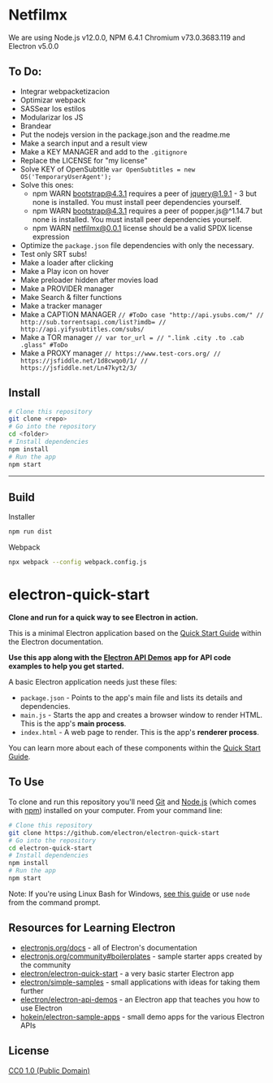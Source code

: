 # Netfilmx

We are using Node.js v12.0.0, NPM 6.4.1 Chromium v73.0.3683.119 and Electron v5.0.0

## To Do:

- Integrar webpacketizacion
- Optimizar webpack
- SASSear los estilos
- Modularizar los JS
- Brandear
- Put the nodejs version in the package.json and the readme.me
- Make a search input and a result view
- Make a KEY MANAGER and add to the `.gitignore`
- Replace the LICENSE for "my license"
- Solve KEY of OpenSubtitle `var OpenSubtitles = new OS('TemporaryUserAgent');`
- Solve this ones:
    - npm WARN bootstrap@4.3.1 requires a peer of jquery@1.9.1 - 3 but none is installed. You must install peer  dependencies yourself.       
    - npm WARN bootstrap@4.3.1 requires a peer of popper.js@^1.14.7 but none is installed. You must install peer dependencies yourself.      
    - npm WARN netfilmx@0.0.1 license should be a valid SPDX license expression
- Optimize the `package.json` file dependencies with only the necessary.
- Test only SRT subs!
- Make a loader after clicking
- Make a Play icon on hover
- Make preloader hidden after movies load
- Make a PROVIDER manager
- Make Search & filter functions
- Make a tracker manager
- Make a CAPTION MANAGER `// #ToDo case "http://api.ysubs.com/" // http://sub.torrentsapi.com/list?imdb= // http://api.yifysubtitles.com/subs/`
- Make a TOR manager `// var tor_url = // ".link .city .to .cab .glass" #ToDo`
- Make a PROXY manager `// https://www.test-cors.org/ // https://jsfiddle.net/1d8cwqo0/1/ // https://jsfiddle.net/Ln47kyt2/3/`

## Install

```bash
# Clone this repository
git clone <repo>
# Go into the repository
cd <folder>
# Install dependencies
npm install
# Run the app
npm start
```
--------------------------

## Build

Installer
```bash
npm run dist
```

Webpack

```bash
npx webpack --config webpack.config.js
```

# electron-quick-start

**Clone and run for a quick way to see Electron in action.**

This is a minimal Electron application based on the [Quick Start Guide](https://electronjs.org/docs/tutorial/quick-start) within the Electron documentation.

**Use this app along with the [Electron API Demos](https://electronjs.org/#get-started) app for API code examples to help you get started.**

A basic Electron application needs just these files:

- `package.json` - Points to the app's main file and lists its details and dependencies.
- `main.js` - Starts the app and creates a browser window to render HTML. This is the app's **main process**.
- `index.html` - A web page to render. This is the app's **renderer process**.

You can learn more about each of these components within the [Quick Start Guide](https://electronjs.org/docs/tutorial/quick-start).

## To Use

To clone and run this repository you'll need [Git](https://git-scm.com) and [Node.js](https://nodejs.org/en/download/) (which comes with [npm](http://npmjs.com)) installed on your computer. From your command line:

```bash
# Clone this repository
git clone https://github.com/electron/electron-quick-start
# Go into the repository
cd electron-quick-start
# Install dependencies
npm install
# Run the app
npm start
```

Note: If you're using Linux Bash for Windows, [see this guide](https://www.howtogeek.com/261575/how-to-run-graphical-linux-desktop-applications-from-windows-10s-bash-shell/) or use `node` from the command prompt.

## Resources for Learning Electron

- [electronjs.org/docs](https://electronjs.org/docs) - all of Electron's documentation
- [electronjs.org/community#boilerplates](https://electronjs.org/community#boilerplates) - sample starter apps created by the community
- [electron/electron-quick-start](https://github.com/electron/electron-quick-start) - a very basic starter Electron app
- [electron/simple-samples](https://github.com/electron/simple-samples) - small applications with ideas for taking them further
- [electron/electron-api-demos](https://github.com/electron/electron-api-demos) - an Electron app that teaches you how to use Electron
- [hokein/electron-sample-apps](https://github.com/hokein/electron-sample-apps) - small demo apps for the various Electron APIs

## License

[CC0 1.0 (Public Domain)](LICENSE.md)
